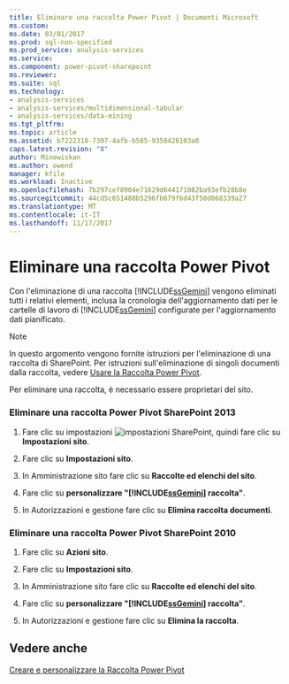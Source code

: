 ```yaml
---
title: Eliminare una raccolta Power Pivot | Documenti Microsoft
ms.custom: 
ms.date: 03/01/2017
ms.prod: sql-non-specified
ms.prod_service: analysis-services
ms.service: 
ms.component: power-pivot-sharepoint
ms.reviewer: 
ms.suite: sql
ms.technology:
- analysis-services
- analysis-services/multidimensional-tabular
- analysis-services/data-mining
ms.tgt_pltfrm: 
ms.topic: article
ms.assetid: b7222318-7307-4afb-b585-9358426103a0
caps.latest.revision: "8"
author: Minewiskan
ms.author: owend
manager: kfile
ms.workload: Inactive
ms.openlocfilehash: 7b297cef8904e71629d644171082ba93efb28b8e
ms.sourcegitcommit: 44cd5c651488b5296fb679f6d43f50d068339a27
ms.translationtype: MT
ms.contentlocale: it-IT
ms.lasthandoff: 11/17/2017
---
```

# <a name="delete-power-pivot-gallery"></a>Eliminare una raccolta Power Pivot
  Con l'eliminazione di una raccolta [!INCLUDE[ssGemini](../../includes/ssgemini-md.md)] vengono eliminati tutti i relativi elementi, inclusa la cronologia dell'aggiornamento dati per le cartelle di lavoro di [!INCLUDE[ssGemini](../../includes/ssgemini-md.md)] configurate per l'aggiornamento dati pianificato.  
  
> [!NOTE]  
>  In questo argomento vengono fornite istruzioni per l'eliminazione di una raccolta di SharePoint. Per istruzioni sull'eliminazione di singoli documenti dalla raccolta, vedere [Usare la Raccolta Power Pivot](../../analysis-services/power-pivot-sharepoint/use-power-pivot-gallery.md).  
  
 Per eliminare una raccolta, è necessario essere proprietari del sito.  
  
### <a name="delete-power-pivot-gallery-sharepoint-2013"></a>Eliminare una raccolta Power Pivot SharePoint 2013  
  
1.  Fare clic su impostazioni ![impostazioni SharePoint](../../analysis-services/media/as-sharepoint2013-settings-gear.gif "impostazioni SharePoint"), quindi fare clic su **Impostazioni sito**.  
  
2.  Fare clic su **Impostazioni sito**.  
  
3.  In Amministrazione sito fare clic su **Raccolte ed elenchi del sito**.  
  
4.  Fare clic su **personalizzare "[!INCLUDE[ssGemini](../../includes/ssgemini-md.md)] raccolta"**.  
  
5.  In Autorizzazioni e gestione fare clic su **Elimina raccolta documenti**.  
  
### <a name="delete-power-pivot-gallery-sharepoint-2010"></a>Eliminare una raccolta Power Pivot SharePoint 2010  
  
1.  Fare clic su **Azioni sito**.  
  
2.  Fare clic su **Impostazioni sito**.  
  
3.  In Amministrazione sito fare clic su **Raccolte ed elenchi del sito**.  
  
4.  Fare clic su **personalizzare "[!INCLUDE[ssGemini](../../includes/ssgemini-md.md)] raccolta"**.  
  
5.  In Autorizzazioni e gestione fare clic su **Elimina la raccolta**.  
  
## <a name="see-also"></a>Vedere anche  
 [Creare e personalizzare la Raccolta Power Pivot](http://msdn.microsoft.com/library/2a0db616-e08e-4062-aac8-979f8cad7794)  
  
  
